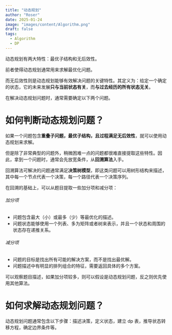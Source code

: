 ```yaml
---
title: "动态规划"
author: "Roser"
date: 2025-01-24
image: "images/content/Algorithm.png"
draft: false
tags:
  - Algorithm
  - DP
---
```

动态规划有两大特性：最优子结构和无后效性。

前者使得动态规划通常用来求解最优化问题。

而无后效性则是动态规划能够有效解决问题的关键特性。其定义为：给定一个确定的状态，它的未来发展**只与当前状态有关**，而**与过去经历的所有状态无关**。

在解决动态规划问题时，通常需要确定以下两个问题。
# 如何判断动态规划问题？

如果一个问题包含**重叠子问题，最优子结构，且过程满足无后效性**，就可以使用动态规划来求解。

但是除了非常典型的问题外，稍微困难一点的问题都很难直接提取这些特性。因此，拿到一个问题时，通常会先放宽条件，从**回溯算法**入手。

回溯算法可解决的问题通常满足**决策树模型**，即这类问题可以用树形结构来描述，其中每一个节点代表一个决策，每一个路径代表一个决策序列。

在回溯的基础上，可以从题目提取一些加分项和减分项：
###### 加分项
- 问题包含最大（小）或最多（少）等最优化的描述。
- 问题状态能够使用一个列表、多为矩阵或者树来表示，并且一个状态和周围的状态存在递推关系。
###### 减分项
- 问题的目标是找出所有可能的解决方案，而不是找出最优解。
- 问题描述中有明显的排列组合的特征，需要返回具体的多个方案。

可以观察题目描述，如果加分项较多，则可以假设是动态规划问题，反之则优先使用其他算法。

# 如何求解动态规划问题？

动态规划问题通常包含以下步骤：描述决策，定义状态，建立 dp 表，推导状态转移方程，确定边界条件等。